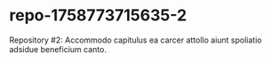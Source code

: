 # repo-1758773715635-2
Repository #2: Accommodo capitulus ea carcer attollo aiunt spoliatio adsidue beneficium canto.
